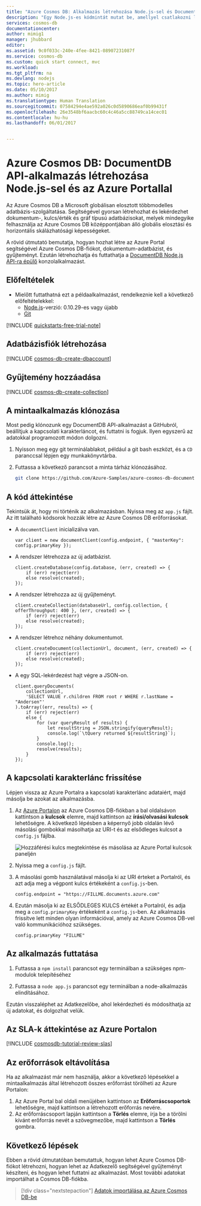 ```yaml
---
title: "Azure Cosmos DB: Alkalmazás létrehozása Node.js-sel és DocumentDB API-val | Microsoft Docs"
description: "Egy Node.js-es kódmintát mutat be, amellyel csatlakozni lehet az Azure Cosmos DB DocumentDB API-hoz és lekérdezést lehet végezni vele"
services: cosmos-db
documentationcenter: 
author: mimig1
manager: jhubbard
editor: 
ms.assetid: 9c0f033c-240e-4fee-8421-08907231087f
ms.service: cosmos-db
ms.custom: quick start connect, mvc
ms.workload: 
ms.tgt_pltfrm: na
ms.devlang: nodejs
ms.topic: hero-article
ms.date: 05/10/2017
ms.author: mimig
ms.translationtype: Human Translation
ms.sourcegitcommit: 07584294e4ae592a026c0d5890686eaf0b99431f
ms.openlocfilehash: 26e3548bf6aacbc60c4c46a5cc88749ca14cec01
ms.contentlocale: hu-hu
ms.lasthandoff: 06/01/2017


---
```

# <a name="azure-cosmos-db-build-a-documentdb-api-app-with-nodejs-and-the-azure-portal"></a>Azure Cosmos DB: DocumentDB API-alkalmazás létrehozása Node.js-sel és az Azure Portallal

Az Azure Cosmos DB a Microsoft globálisan elosztott többmodelles adatbázis-szolgáltatása. Segítségével gyorsan létrehozhat és lekérdezhet dokumentum-, kulcs/érték és gráf típusú adatbázisokat, melyek mindegyike felhasználja az Azure Cosmos DB középpontjában álló globális elosztási és horizontális skálázhatósági képességeket. 

A rövid útmutató bemutatja, hogyan hozhat létre az Azure Portal segítségével Azure Cosmos DB-fiókot, dokumentum-adatbázist, és gyűjteményt. Ezután létrehozhatja és futtathatja a [DocumentDB Node.js API-ra épülő](documentdb-sdk-node.md) konzolalkalmazást.

## <a name="prerequisites"></a>Előfeltételek

* Mielőtt futtathatná ezt a példaalkalmazást, rendelkeznie kell a következő előfeltételekkel:
    * [Node.js](https://nodejs.org/en/)-verzió: 0.10.29-es vagy újabb
    * [Git](http://git-scm.com/)

[!INCLUDE [quickstarts-free-trial-note](../../includes/quickstarts-free-trial-note.md)]

## <a name="create-a-database-account"></a>Adatbázisfiók létrehozása

[!INCLUDE [cosmos-db-create-dbaccount](../../includes/cosmos-db-create-dbaccount.md)]

## <a name="add-a-collection"></a>Gyűjtemény hozzáadása

[!INCLUDE [cosmos-db-create-collection](../../includes/cosmos-db-create-collection.md)]

## <a name="clone-the-sample-application"></a>A mintaalkalmazás klónozása

Most pedig klónozunk egy DocumentDB API-alkalmazást a GitHubról, beállítjuk a kapcsolati karakterláncot, és futtatni is fogjuk. Ilyen egyszerű az adatokkal programozott módon dolgozni. 

1. Nyisson meg egy git terminálablakot, például a git bash eszközt, és a `CD` paranccsal lépjen egy munkakönyvtárba.  

2. Futtassa a következő parancsot a minta tárház klónozásához. 

    ```bash
    git clone https://github.com/Azure-Samples/azure-cosmos-db-documentdb-nodejs-getting-started.git
    ```

## <a name="review-the-code"></a>A kód áttekintése

Tekintsük át, hogy mi történik az alkalmazásban. Nyissa meg az `app.js` fájlt. Az itt található kódsorok hozzák létre az Azure Cosmos DB erőforrásokat. 

* A `documentClient` inicializálva van.

    ```nodejs
    var client = new documentClient(config.endpoint, { "masterKey": config.primaryKey });
    ```

* A rendszer létrehozza az új adatbázist.

    ```nodejs
    client.createDatabase(config.database, (err, created) => {
        if (err) reject(err)
        else resolve(created);
    });
    ```

* A rendszer létrehozza az új gyűjteményt.

    ```nodejs
    client.createCollection(databaseUrl, config.collection, { offerThroughput: 400 }, (err, created) => {
        if (err) reject(err)
        else resolve(created);
    });
    ```

* A rendszer létrehoz néhány dokumentumot.

    ```nodejs
    client.createDocument(collectionUrl, document, (err, created) => {
        if (err) reject(err)
        else resolve(created);
    });
    ```

* A egy SQL-lekérdezést hajt végre a JSON-on.

    ```nodejs
    client.queryDocuments(
        collectionUrl,
        'SELECT VALUE r.children FROM root r WHERE r.lastName = "Andersen"'
    ).toArray((err, results) => {
        if (err) reject(err)
        else {
            for (var queryResult of results) {
                let resultString = JSON.stringify(queryResult);
                console.log(`\tQuery returned ${resultString}`);
            }
            console.log();
            resolve(results);
        }
    });
    ```    

## <a name="update-your-connection-string"></a>A kapcsolati karakterlánc frissítése

Lépjen vissza az Azure Portalra a kapcsolati karakterlánc adataiért, majd másolja be azokat az alkalmazásba.

1. Az [Azure Portalon](http://portal.azure.com/) az Azure Cosmos DB-fiókban a bal oldalsávon kattintson a **kulcsok** elemre, majd kattintson az **írási/olvasási kulcsok** lehetőségre. A következő lépésben a képernyő jobb oldalán lévő másolási gombokkal másolhatja az URI-t és az elsődleges kulcsot a `config.js` fájlba.

    ![Hozzáférési kulcs megtekintése és másolása az Azure Portal kulcsok paneljén](./media/create-documentdb-dotnet/keys.png)

2. Nyissa meg a `config.js` fájlt. 

3. A másolási gomb használatával másolja ki az URI érteket a Portalról, és azt adja meg a végpont kulcs értékeként a `config.js`-ben. 

    `config.endpoint = "https://FILLME.documents.azure.com"`

4. Ezután másolja ki az ELSŐDLEGES KULCS értékét a Portalról, és adja meg a `config.primaryKey` értékeként a `config.js`-ben. Az alkalmazás frissítve lett minden olyan információval, amely az Azure Cosmos DB-vel való kommunikációhoz szükséges. 

    `config.primaryKey "FILLME"`
    
## <a name="run-the-app"></a>Az alkalmazás futtatása
1. Futtassa a `npm install` parancsot egy terminálban a szükséges npm-modulok telepítéséhez

2. Futtassa a `node app.js` parancsot egy terminálban a node-alkalmazás elindításához.

Ezután visszaléphet az Adatkezelőbe, ahol lekérdezheti és módosíthatja az új adatokat, és dolgozhat velük. 

## <a name="review-slas-in-the-azure-portal"></a>Az SLA-k áttekintése az Azure Portalon

[!INCLUDE [cosmosdb-tutorial-review-slas](../../includes/cosmos-db-tutorial-review-slas.md)]

## <a name="clean-up-resources"></a>Az erőforrások eltávolítása

Ha az alkalmazást már nem használja, akkor a következő lépésekkel a mintaalkalmazás által létrehozott összes erőforrást törölheti az Azure Portalon:

1. Az Azure Portal bal oldali menüjében kattintson az **Erőforráscsoportok** lehetőségre, majd kattintson a létrehozott erőforrás nevére. 
2. Az erőforráscsoport lapján kattintson a **Törlés** elemre, írja be a törölni kívánt erőforrás nevét a szövegmezőbe, majd kattintson a **Törlés** gombra.

## <a name="next-steps"></a>Következő lépések

Ebben a rövid útmutatóban bemutattuk, hogyan lehet Azure Cosmos DB-fiókot létrehozni, hogyan lehet az Adatkezelő segítségével gyűjteményt készíteni, és hogyan lehet futtatni az alkalmazást. Most további adatokat importálhat a Cosmos DB-fiókba. 

> [!div class="nextstepaction"]
> [Adatok importálása az Azure Cosmos DB-be](import-data.md)




